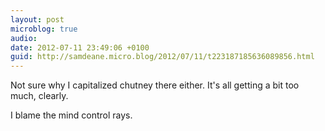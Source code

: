 ```yaml
---
layout: post
microblog: true
audio: 
date: 2012-07-11 23:49:06 +0100
guid: http://samdeane.micro.blog/2012/07/11/t223187185636089856.html
---
```

Not sure why I capitalized chutney there either. It's all getting a bit too much, clearly. 

I blame the mind control rays.
